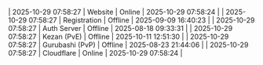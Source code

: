| 2025-10-29 07:58:27 | Website | Online | 2025-10-29 07:58:24 |
| 2025-10-29 07:58:27 | Registration | Offline | 2025-09-09 16:40:23 |
| 2025-10-29 07:58:27 | Auth Server | Offline | 2025-08-18 09:33:31 |
| 2025-10-29 07:58:27 | Kezan (PvE) | Offline | 2025-10-11 12:51:30 |
| 2025-10-29 07:58:27 | Gurubashi (PvP) | Offline | 2025-08-23 21:44:06 |
| 2025-10-29 07:58:27 | Cloudflare | Online | 2025-10-29 07:58:24 |

